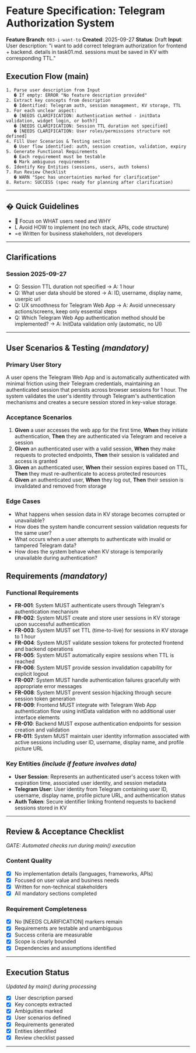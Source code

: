 # Feature Specification: Telegram Authorization System

**Feature Branch**: `003-i-want-to`
**Created**: 2025-09-27
**Status**: Draft
**Input**: User description: "i want to add correct telegram authorization for frontend + backend. details in task01.md. sessions must be saved in KV with corresponding TTL."

## Execution Flow (main)
```
1. Parse user description from Input
   � If empty: ERROR "No feature description provided"
2. Extract key concepts from description
   � Identified: Telegram auth, session management, KV storage, TTL
3. For each unclear aspect:
   � [NEEDS CLARIFICATION: Authentication method - initData validation, widget login, or both?]
   � [NEEDS CLARIFICATION: Session TTL duration not specified]
   � [NEEDS CLARIFICATION: User roles/permissions structure not defined]
4. Fill User Scenarios & Testing section
   � User flow identified: auth, session creation, validation, expiry
5. Generate Functional Requirements
   � Each requirement must be testable
   � Mark ambiguous requirements
6. Identify Key Entities (sessions, users, auth tokens)
7. Run Review Checklist
   � WARN "Spec has uncertainties marked for clarification"
8. Return: SUCCESS (spec ready for planning after clarification)
```

---

## � Quick Guidelines
-  Focus on WHAT users need and WHY
- L Avoid HOW to implement (no tech stack, APIs, code structure)
- =e Written for business stakeholders, not developers

---

## Clarifications

### Session 2025-09-27
- Q: Session TTL duration not specified → A: 1 hour
- Q: What user data should be stored → A: ID, username, display name, userpic url
- Q: UX smoothness for Telegram Web App → A: Avoid unnecessary actions/screens, keep only essential steps
- Q: Which Telegram Web App authentication method should be implemented? → A: InitData validation only (automatic, no UI)

---

## User Scenarios & Testing *(mandatory)*

### Primary User Story
A user opens the Telegram Web App and is automatically authenticated with minimal friction using their Telegram credentials, maintaining an authenticated session that persists across browser sessions for 1 hour. The system validates the user's identity through Telegram's authentication mechanisms and creates a secure session stored in key-value storage.

### Acceptance Scenarios
1. **Given** a user accesses the web app for the first time, **When** they initiate authentication, **Then** they are authenticated via Telegram and receive a session
2. **Given** an authenticated user with a valid session, **When** they make requests to protected endpoints, **Then** their session is validated and access is granted
3. **Given** an authenticated user, **When** their session expires based on TTL, **Then** they must re-authenticate to access protected resources
4. **Given** an authenticated user, **When** they log out, **Then** their session is invalidated and removed from storage

### Edge Cases
- What happens when session data in KV storage becomes corrupted or unavailable?
- How does the system handle concurrent session validation requests for the same user?
- What occurs when a user attempts to authenticate with invalid or tampered Telegram data?
- How does the system behave when KV storage is temporarily unavailable during authentication?

## Requirements *(mandatory)*

### Functional Requirements
- **FR-001**: System MUST authenticate users through Telegram's authentication mechanism
- **FR-002**: System MUST create and store user sessions in KV storage upon successful authentication
- **FR-003**: System MUST set TTL (time-to-live) for sessions in KV storage to 1 hour
- **FR-004**: System MUST validate session tokens for protected frontend and backend operations
- **FR-005**: System MUST automatically expire sessions when TTL is reached
- **FR-006**: System MUST provide session invalidation capability for explicit logout
- **FR-007**: System MUST handle authentication failures gracefully with appropriate error messages
- **FR-008**: System MUST prevent session hijacking through secure session token generation
- **FR-009**: Frontend MUST integrate with Telegram Web App authentication flow using initData validation with no additional user interface elements
- **FR-010**: Backend MUST expose authentication endpoints for session creation and validation
- **FR-011**: System MUST maintain user identity information associated with active sessions including user ID, username, display name, and profile picture URL

### Key Entities *(include if feature involves data)*
- **User Session**: Represents an authenticated user's access token with expiration time, associated user identity, and session metadata
- **Telegram User**: User identity from Telegram containing user ID, username, display name, profile picture URL, and authentication status
- **Auth Token**: Secure identifier linking frontend requests to backend sessions stored in KV

---

## Review & Acceptance Checklist
*GATE: Automated checks run during main() execution*

### Content Quality
- [x] No implementation details (languages, frameworks, APIs)
- [x] Focused on user value and business needs
- [x] Written for non-technical stakeholders
- [x] All mandatory sections completed

### Requirement Completeness
- [x] No [NEEDS CLARIFICATION] markers remain
- [x] Requirements are testable and unambiguous
- [x] Success criteria are measurable
- [x] Scope is clearly bounded
- [x] Dependencies and assumptions identified

---

## Execution Status
*Updated by main() during processing*

- [x] User description parsed
- [x] Key concepts extracted
- [x] Ambiguities marked
- [x] User scenarios defined
- [x] Requirements generated
- [x] Entities identified
- [x] Review checklist passed

---